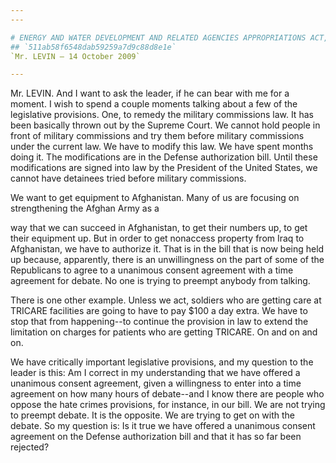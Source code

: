```yaml
---
---

# ENERGY AND WATER DEVELOPMENT AND RELATED AGENCIES APPROPRIATIONS ACT,
## `511ab58f6548dab59259a7d9c88d8e1e`
`Mr. LEVIN — 14 October 2009`

---
```



Mr. LEVIN. And I want to ask the leader, if he can bear with me for a 
moment. I wish to spend a couple moments talking about a few of the 
legislative provisions. One, to remedy the military commissions law. It 
has been basically thrown out by the Supreme Court. We cannot hold 
people in front of military commissions and try them before military 
commissions under the current law. We have to modify this law. We have 
spent months doing it. The modifications are in the Defense 
authorization bill. Until these modifications are signed into law by 
the President of the United States, we cannot have detainees tried 
before military commissions.

We want to get equipment to Afghanistan. Many of us are focusing on 
strengthening the Afghan Army as a


way that we can succeed in Afghanistan, to get their numbers up, to get 
their equipment up. But in order to get nonaccess property from Iraq to 
Afghanistan, we have to authorize it. That is in the bill that is now 
being held up because, apparently, there is an unwillingness on the 
part of some of the Republicans to agree to a unanimous consent 
agreement with a time agreement for debate. No one is trying to preempt 
anybody from talking.

There is one other example. Unless we act, soldiers who are getting 
care at TRICARE facilities are going to have to pay $100 a day extra. 
We have to stop that from happening--to continue the provision in law 
to extend the limitation on charges for patients who are getting 
TRICARE. On and on and on.

We have critically important legislative provisions, and my question 
to the leader is this: Am I correct in my understanding that we have 
offered a unanimous consent agreement, given a willingness to enter 
into a time agreement on how many hours of debate--and I know there are 
people who oppose the hate crimes provisions, for instance, in our 
bill. We are not trying to preempt debate. It is the opposite. We are 
trying to get on with the debate. So my question is: Is it true we have 
offered a unanimous consent agreement on the Defense authorization bill 
and that it has so far been rejected?